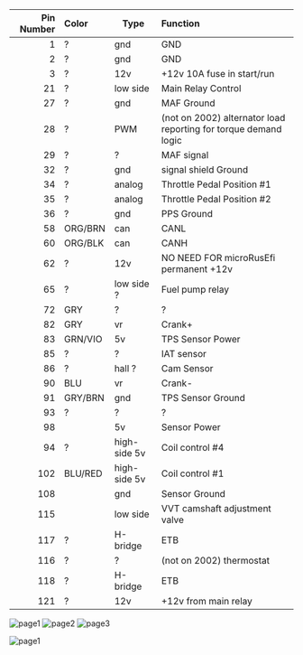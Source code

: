 | Pin Number | Color     | Type | Function                                     |
| ----------:|:-------- | ------- |:---------------------------------------------------- |
| 1   | ?       | gnd             | GND |
| 2   | ?       | gnd             | GND  |
| 3   | ?       | 12v             | +12v 10A fuse in start/run |
| 21  | ?       | low side        | Main Relay Control |
| 27  | ?       | gnd             | MAF Ground       |
| 28  | ?       | PWM             | (not on 2002) alternator load reporting for torque demand logic   |
| 29  | ?       |                ?| MAF signal      |
| 32  | ?       | gnd             | signal shield Ground       |
| 34  | ?       | analog          | Throttle Pedal Position #1 |
| 35  | ?       | analog          | Throttle Pedal Position #2 |
| 36  | ?       | gnd             | PPS Ground       |
| 58  | ORG/BRN | can             | CANL                |
| 60  | ORG/BLK | can             | CANH                  |
| 62  | ?       | 12v             | NO NEED FOR microRusEfi permanent +12v |
| 65  | ?       | low side       ?| Fuel pump relay  |
| 72  | GRY     |                ?| ?                |
| 82  | GRY     | vr              | Crank+ |
| 83  | GRN/VIO | 5v              | TPS Sensor Power     |
| 85  | ?       |                ?| IAT sensor       |
| 86  | ?       | hall           ?| Cam Sensor       |
| 90  | BLU     | vr              | Crank-           |
| 91  | GRY/BRN | gnd             | TPS Sensor Ground    |
| 93  | ?       |                ?| ?                |
| 98  |         | 5v              | Sensor Power     |
| 94  | ?       | high-side 5v    | Coil control #4  |
| 102 | BLU/RED | high-side 5v    | Coil control #1  |
| 108 |         | gnd             | Sensor Ground    |
| 115 |         | low side        | VVT camshaft adjustment valve   |
| 117 | ?       | H-bridge        | ETB              |
| 116 | ?       |                ?| (not on 2002) thermostat                |
| 118 | ?       | H-bridge        | ETB              |
| 121 | ?       | 12v             | +12v  from main relay |




![page1](oem_docs/VAG/2002_Passat/2002_passat_part1.png)
![page2](oem_docs/VAG/2002_Passat/2002_passat_part2.png)
![page3](oem_docs/VAG/2002_Passat/2002_passat_part3.png)

![page1](oem_docs/VAG/2002_Passat/2002_passat_ecu_wiring.png)